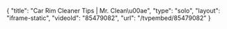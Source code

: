 {
    "title": "Car Rim Cleaner Tips | Mr. Clean\u00ae",
    "type": "solo",
    "layout": "iframe-static",
    "videoId": "85479082",
    "url": "\/tvpembed\/85479082"
}